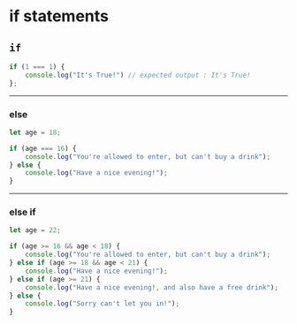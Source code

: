 # if statements

## `if`
```javascript
if (1 === 1) {
    console.log("It's True!") // expected output : It's True!
};
```

---

### else
```javascript
let age = 18;

if (age === 16) {
    console.log("You're allowed to enter, but can't buy a drink");
} else {
    console.log("Have a nice evening!");    
}
```

---

### else if
```javascript
let age = 22;

if (age >= 16 && age < 18) {
    console.log("You're allowed to enter, but can't buy a drink");
} else if (age >= 18 && age < 21) {
    console.log("Have a nice evening!");
} else if (age >= 21) {
    console.log("Have a nice evening!, and also have a free drink");
} else {
    console.log("Sorry can't let you in!");
}
```